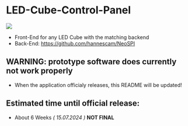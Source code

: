 # LED-Cube-Control-Panel
<img src="https://img.shields.io/liberapay/receives/ToxicStoxm.svg?logo=liberapay">

 - Front-End for any LED Cube with the matching backend
 - Back-End: https://github.com/hannescam/NeoSPI  
## WARNING: prototype software does currently not work properly
 - When the application officialy releases, this README will be updated!
## Estimated time until official release:
 - About 6 Weeks *( 15.07.2024 )* **NOT FINAL**
